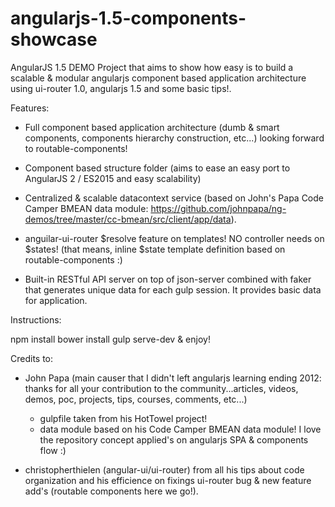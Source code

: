 # angularjs-1.5-components-showcase

AngularJS 1.5 DEMO Project that aims to show how easy is to build a scalable & modular angularjs component based application architecture using ui-router 1.0, angularjs 1.5 and some basic tips!.

Features:

- Full component based application architecture (dumb & smart components, components hierarchy construction, etc...) looking forward to routable-components!

- Component based structure folder (aims to ease an easy port to AngularJS 2 / ES2015 and easy scalability)

- Centralized & scalable datacontext service (based on John's Papa Code Camper BMEAN data module: https://github.com/johnpapa/ng-demos/tree/master/cc-bmean/src/client/app/data).

- anguilar-ui-router $resolve feature on templates! NO controller needs on $states! (that means, inline $state template definition based on routable-components :)

- Built-in RESTful API server on top of json-server combined with faker that generates unique data for each gulp session. It provides basic data for application.

Instructions:

npm install
bower install
gulp serve-dev & enjoy!

Credits to:

- John Papa (main causer that I didn't left angularjs learning ending 2012: thanks for all your contribution to the community...articles, videos, demos, poc, projects, tips, courses, comments, etc...)
  - gulpfile taken from his HotTowel project!
  - data module based on his Code Camper BMEAN data module! I love the repository concept applied's on angularjs SPA & components flow :)

- christopherthielen (angular-ui/ui-router) from all his tips about code organization and his efficience on fixings ui-router bug & new feature add's (routable components here we go!).
